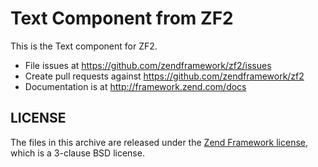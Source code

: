 Text Component from ZF2
=======================

This is the Text component for ZF2.

- File issues at https://github.com/zendframework/zf2/issues
- Create pull requests against https://github.com/zendframework/zf2
- Documentation is at http://framework.zend.com/docs

LICENSE
-------

The files in this archive are released under the [Zend Framework
license](http://framework.zend.com/license), which is a 3-clause BSD license.


